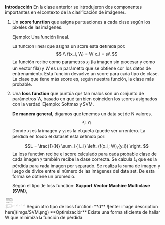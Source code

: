 **Introducción**
En la clase anterior se introdujeron dos componentes importantes en el contexto de la clasificación de imágenes.

 1. Un **score function** que asigna puntuaciones a cada clase según los píxeles de las imágenes.

	Ejemplo: Una función lineal.
	
	 La función lineal que asigna un score está definida por:
	$$
	\\ f(x_i, W) =  W x_i  = s\\
	$$
	La función recibe como parámetros $x_i$ (la imagen sin procesar y como un vector fila) y $W$ es un parámetro que se obtiene con los datos de entrenamiento. Esta función devuelve un score para cada tipo de clase. La clase que tiene más score es, según nuestra función, la clase más probable. 

 2. Una **loss function** que puntúa que tan malos son un conjunto de parámetros  $W$, basado en qué tan bien coinciden los scores asignados con la verdad. Ejemplo: Softmax y SVM.
 
	**De manera general**, digamos que tenemos un data set de N valores.
$${x_i, y_i}$$
    Donde $x_i$ es la imagen y $y_i$ es la etiqueta (puede ser un entero. La pérdida en toodo el dataset está definido por:

	$$L = \frac{1}{N} \sum_i { L_i} \left. (f(x_i; W),{y_i}) \right. $$
	La loss function recibe el score calculado para cada probable clase de cada imagen y también recibe la clase correcta. Se calcula $L_i$ que es la pérdida para cada imagen por separado. Se realiza la suma de imagen y luego de divide entre el número de las imágenes del data set. De esta forma se obtiene un promedio. 

	 Según el tipo de loss function: **Support Vector Machine Multiclase (SVM)**,
<img src="https://raw.githubusercontent.com/davidrdcr/computer-vision-cs231n/67418f8583a44f6004598c21a714205f3c4c0af6/imgs/SVM.png" width="30">
```
```
	 Según otro tipo de loss function: **d**
![enter image description here](imgs/SVM.png)
**Optimización**
Existe una forma eficiente de hallar W que minimiza la función de pérdida



<!--stackedit_data:
eyJoaXN0b3J5IjpbLTE4NTg1NzczNSwxNTEzOTg5NzQ5LDE1OD
c1MDk0MzAsMTIxODQwOTQxLC05NDQ3Nzk4ODMsLTg0NzcyOTAy
MiwxMjE2ODAxNDU3LDU0NDU2NjQ1MSwtMTkyMzE5NjMxMCwtMT
AwNDczMDQxMyw4MTEwNDc2ODIsLTEzMTQ0NjY1NCwxNDMwMDg0
NTk4LDczMDk5ODExNl19
-->